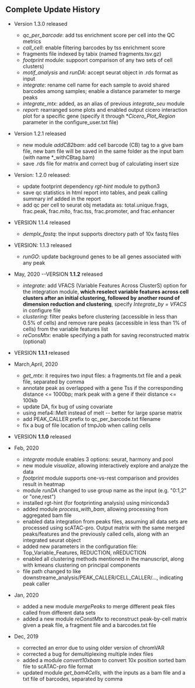 ## Complete Update History
- Version 1.3.0 released
    * *qc_per_barcode*: add tss enrichment score per cell into the QC metrics
    * *call_cell*: enable filtering barcodes by tss enrichment score
    * fragments file indexed by tabix (named fragments.tsv.gz)
    * *footprint* module: suppoort comparison of any two sets of cell clusters)
    * *motif_analysis* and *runDA*: accept seurat object in .rds format as input
    * *integrate*: rename cell name for each sample to avoid shared barcodes among samples; enable a distance parameter to merge peaks
    * *integrate_mtx*: added, as an alias of previous *integrate_seu* module
    * *report*: rearranged some plots and enabled output cicero interaction plot for a specific gene (specify it through **Cicero_Plot_Region* parameter in the configure_user.txt file)

- Version 1.2.1 released
    * new module *addCB2bam*: add cell barcode (CB) tag to a give bam file, new bam file will be saved in the same folder as the input bam (with name *_withCBtag.bam)
    * save .rds file for matrix and correct bug of calculating insert size 

- Version: 1.2.0 released:
    * update footprint dependency *rgt-hint* module to python3
    * save qc statistics in html report into tables, and peak calling summary inf added in the report
    * add qc per cell to seurat obj metadata as: total.unique.frags, frac.peak, frac.mito,
      frac.tss, frac.promoter, and frac.enhancer
- VERSION 1.1.4 released
    * *demplx_fastq*: the input supports directory path of 10x fastq files
- VERSION: 1.1.3 released
    * *runGO*: update background genes to be all genes associated with any peak
- May, 2020 --VERSION **1.1.2** released
    * *integrate*: add VFACS (Variable Features Across ClusterS) option for the integration module,
      **which reselect variable features across cell clusters after an initial clustering, followed by 
        another round of dimension reduction and clustering**, specify *Integrate_by = VFACS* in configure file
    * *clustering*: filter peaks before clustering (accessible in less than 0.5% of cells) and
       remove rare peaks (accessible in less than 1% of cells) from the variable features list
    * *reConsMtx*: enable specifying a path for saving reconstructed matrix (optional)
- VERSION **1.1.1** released
- March,April, 2020
    * *get_mtx*: it requires two input files: a fragments.txt file and a peak file, separated by comma
    * annotate peak as overlapped with a gene Tss if the corresponding distance <= 1000bp; mark peak with a gene if their distance <= 100kb
    * update DA, fix bug of using covariate
    * using mefa4::Melt instead of melt -- better for large sparse matrix
    * add PEAK_CALLER prefix to qc_per_barcode.txt filename
    * fix a bug of file location of tmpJob when calling cells
- VERSION **1.1.0** released
- Feb, 2020
    * *integrate* module enables 3 options: seurat, harmony and pool
    * new module *visualize*, allowing interactively explore and analyze the data
    * *footprint* module supports one-vs-rest comparison and provides result in heatmap
    * module *runDA* changed to use group name as the input (e.g. "0:1,2" or "one,rest")
    * installed rgt-hint (for footprinting analysis) using miniconda3
    * added module *process_with_bam*, allowing processing from aggregated bam file
    * enabled data integration from peaks files, assuming all data sets are processed using scATAC-pro. Output matrix with the same merged peaks/features and the previously called cells, along with an integrated seurat object
    * added new parameters in the configuration file: Top_Variable_Features, REDUCTION, nREDUCTION
    * enabled all clustering methods mentioned in the manuscript, along with kmeans clustering on principal components
    * file path changed to like downstreame_analysis/PEAK_CALLER/CELL_CALLER/..., indicating peak caller
- Jan, 2020
    * added a new module *mergePeaks* to merge different peak files called from different data sets
    * added a new module *reConstMtx* to reconstruct peak-by-cell matrix given a peak file, a fragment file and a barcodes.txt file
- Dec, 2019
    * corrected an error due to using older version of chromVAR
    * corrected a bug for demultiplexing multiple index files
    * added a module *convert10xbam* to convert 10x position sorted bam file to scATAC-pro file format
    * updated module *get_bam4Cells*, with the inputs as a bam file and a txt file of barcodes, separated by comma

